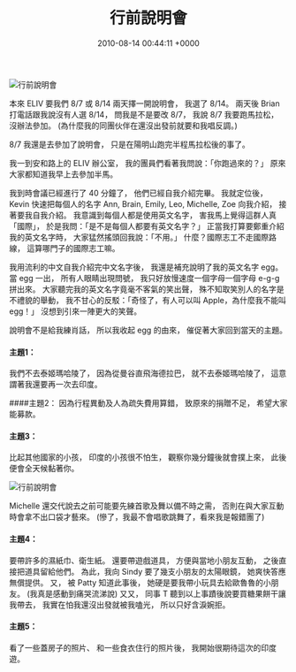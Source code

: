 ﻿---
layout: post
title: 行前說明會
date: 2010-08-14 00:44:11 +0000
category: 誌
tags: [印度行]
---


![行前說明會](/blog/assets/images/2010/front1.jpg "行前說明會")

本來 ELIV 要我們 8/7 或 8/14 兩天擇一開說明會，
我選了 8/14。
兩天後 Brian 打電話跟我說沒有人選 8/14，
問我是不是要改 8/7，
我說 8/7 我要跑馬拉松，
沒辦法參加。
(為什麼我的同團伙伴在還沒出發前就要和我唱反調。)

<!--more-->

8/7 我還是去參加了說明會，
只是在陽明山跑完半程馬拉松後的事了。

我一到安和路上的 ELIV 辦公室，
我的團員們看著我問說：「你跑過來的？」
原來大家都知道我早上去參加半馬。

我到時會議已經進行了 40 分鐘了，
他們已經自我介紹完畢。
我就定位後，
Kevin 快速把每個人的名字 Ann, Brain, Emily, Leo, Michelle, Zoe 向我介紹，
接著要我自我介紹。
我意識到每個人都是使用英文名字，
害我馬上覺得這群人真「國際」，
於是我問：「是不是每個人都要有英文名字？」
正當我打算要鄭重介紹我的英文名字時，
大家猛然搖頭回我說：「不用。」
什麼？國際志工不走國際路線，
這算哪門子的國際志工嘛。

我用流利的中文自我介紹完中文名字後，
我還是補充說明了我的英文名字 egg。
當 egg 一出，
所有人眼睛出現問號，
我只好放慢速度一個字母一個字母 e-g-g 拼出來。
大家聽完我的英文名字竟毫不客氣的笑出聲，
殊不知取笑別人的名字是不禮貌的舉動，
我不甘心的反駁：「奇怪了，有人可以叫 Apple，為什麼我不能叫 egg！」
沒想到引來一陣更大的笑聲。

說明會不是給我練肖話，
所以我收起 egg 的由來，
催促著大家回到當天的主題。

#### 主題1：
我們不去泰姬瑪哈陵了，
因為從曼谷直飛海德拉巴，
就不去泰姬瑪哈陵了，
這意謂著我還要再一次去印度。

####主題2：
因為行程異動及人為疏失費用算錯，
致原來的捐贈不足，
希望大家能募款。

#### 主題3：
比起其他國家的小孩，
印度的小孩很不怕生，
觀察你幾分鐘後就會撲上來，
此後便會全天候黏著你。

![行前說明會](/blog/assets/images/2010/front2.jpg "行前說明會")


Michelle 還交代說去之前可能要先練首歌及舞以備不時之需，
否則在與大家互動時會拿不出口袋才藝來。
(慘了，我最不會唱歌跳舞了，看來我是報錯團了)

#### 主題4：
要帶許多的濕紙巾、衛生紙。
還要帶遊戲道具，
方便與當地小朋友互動，
之後直接把道具留給他們。
為此，我向 Sindy 要了幾支小朋友的太陽眼鏡，
她爽快答應無償提供。
又，
被 Patty 知道此事後，
她硬是要我帶小玩具去給歐魯魯的小朋友。
(我真是感動到痛哭流涕說)
又又，
同事 T 聽到以上事蹟後說要買糖果餅干讓我帶去，
我實在怕我還沒出發就被我嗑光，
所以只好含淚婉拒。

#### 主題5：
看了一些蓋房子的照片、
和一些食衣住行的照片後，
我開始很期待這次的印度遊。